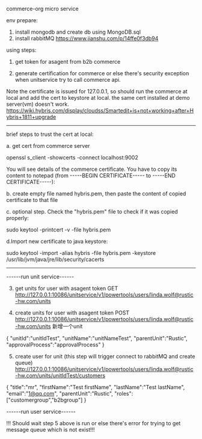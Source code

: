 commerce-org micro service



env prepare:
1. install mongodb and create db using MongoDB.sql
2. install rabbitMQ
https://www.jianshu.com/p/14ffe0f3db94


using steps:
1. get token for asagent from b2b commerce

2. generate certification for commerce or else there's security exception when unitservice try to call commerce api.

Note the certificate is issued for 127.0.0.1, so should run the commerce at local and add the cert to keystore at local. the same cert installed at demo server(vm) doesn't work.
https://wiki.hybris.com/display/cloudss/Smartedit+is+not+working+after+Hybris+1811+upgrade

-------------------------------------------

brief steps to trust the cert at local:

a. get cert from commerce server

openssl s_client -showcerts -connect localhost:9002

You will see details of the commerce certificate. You have to copy its content to notepad (from -----BEGIN CERTIFICATE----- to -----END CERTIFICATE-----):

b. create empty file named hybris.pem, then paste the content of copied certificate to that file

c. optional step. Check the "hybris.pem" file to check if it was copied properly:

sudo keytool -printcert -v -file hybris.pem

d.Import new certificate to java keystore:

sudo keytool -import -alias hybris -file hybris.pem -keystore /usr/lib/jvm/java/jre/lib/security/cacerts

-------------------------------------------


------run unit service------

3. get units for user with asagent token
GET http://127.0.0.1:10086/unitservice/v1/powertools/users/linda.wolf@rustic-hw.com/units 

4. create units for user with asagent token
POST http://127.0.0.1:10086/unitservice/v1/powertools/users/linda.wolf@rustic-hw.com/units 新增一个unit

{
	"unitId":"unitIdTest",
	"unitName":"unitNameTest",
	"parentUnit":"Rustic",
	"approvalProcess":"approvalProcess"
}

5. create user for unit (this step will trigger connect to rabbitMQ and create queue)
http://127.0.0.1:10086/unitservice/v1/powertools/users/linda.wolf@rustic-hw.com/units/unitIdTest/customers

{
	"title":"mr",
	"firstName":"Test firstName",
	"lastName":"Test lastName",
	"email":"1@qq.com",
	"parentUnit":"Rustic",
	"roles":["customergroup","b2bgroup"]
}


------run user service------

!!! Should wait step 5 above is run or else there's error for trying to get message queue which is not exist!!!
